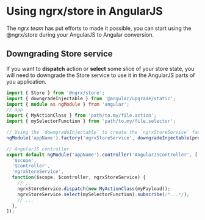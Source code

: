 # Using ngrx/store in AngularJS

The _ngrx team_ has put efforts to made it possible, you can start using the
@ngrx/store during your AngularJS to Angular conversion.

## Downgrading Store service

If you want to **dispatch** action or **select** some slice of your store state,
you will need to downgrade the Store service to use it in the AngularJS parts of
you application.

```ts
import { Store } from '@ngrx/store';
import { downgradeInjectable } from '@angular/upgrade/static';
import { module as ngModule } from 'angular';
// app
import { MyActionClass } from 'path/to.my/file.action';
import { mySelectorFunction } from 'path/to.my/file.selector';

// Using the `downgradeInjectable` to create the `ngrxStoreService` factory in AngularJS
ngModule('appName').factory('ngrxStoreService', downgradeInjectable(provider));

// AngularJS controller
export default ngModule('appName').controller('AngularJSController', [
  '$scope',
  '$controller',
  'ngrxStoreService',
  function($scope, $controller, ngrxStoreService) {
    // ...
    ngrxStoreService.dispatch(new MyActionClass(myPayload));
    ngrxStoreService.select(mySelectorFunction).subscribe(/*...*/);
    // ...
  },
]);
```
